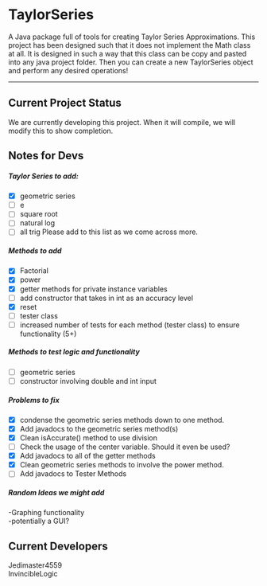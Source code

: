 # TaylorSeries
A Java package full of tools for creating Taylor Series Approximations. This project has been designed such that 
it does not implement the Math class at all. It is designed in such a way that this class can be copy and pasted
into any java project folder. Then you can create a new TaylorSeries object and perform any desired operations!

<hr>

## Current Project Status
We are currently developing this project. When it will compile, we will modify this to show completion.

## Notes for Devs
##### Taylor Series to add:
- [x] geometric series
- [ ] e
- [ ] square root
- [ ] natural log
- [ ] all trig
Please add to this list as we come across more.</br>

##### Methods to add
- [x] Factorial</br>
- [x] power<br/>
- [x] getter methods for private instance variables</br>
- [ ] add constructor that takes in int as an accuracy level
- [x] reset
- [ ] tester class
- [ ] increased number of tests for each method (tester class) to ensure functionality (5+)

##### Methods to test logic and functionality
- [ ] geometric series</br>
- [ ] constructor involving double and int input

##### Problems to fix
- [x] condense the geometric series methods down to one method.
- [x] Add javadocs to the geometric series method(s)
- [x] Clean isAccurate() method to use division
- [ ] Check the usage of the center variable. Should it even be used?
- [x] Add javadocs to all of the getter methods
- [x] Clean geometric series methods to involve the power method.
- [ ] Add javadocs to Tester Methods

##### Random Ideas we might add
-Graphing functionality</br>
-potentially a GUI?


## Current Developers
Jedimaster4559 </br>
InvincibleLogic

